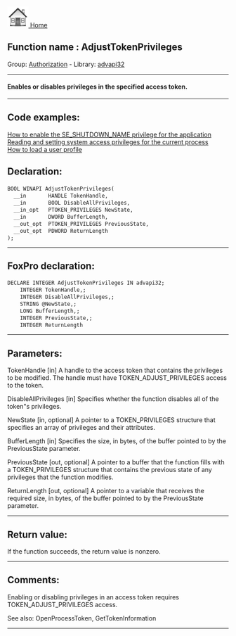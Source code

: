 [<img src="../../images/home.png"> Home ](https://github.com/VFPX/Win32API)  

## Function name : AdjustTokenPrivileges
Group: [Authorization](../../functions_group.md#Authorization)  -  Library: [advapi32](../../../libraries.md#advapi32)  
***  


#### Enables or disables privileges in the specified access token.
***  


## Code examples:
[How to enable the SE_SHUTDOWN_NAME privilege for the application](../../samples/sample_552.md)  
[Reading and setting system access privileges for the current process](../../samples/sample_554.md)  
[How to load a user profile](../../samples/sample_602.md)  

## Declaration:
```foxpro  
BOOL WINAPI AdjustTokenPrivileges(
  __in       HANDLE TokenHandle,
  __in       BOOL DisableAllPrivileges,
  __in_opt   PTOKEN_PRIVILEGES NewState,
  __in       DWORD BufferLength,
  __out_opt  PTOKEN_PRIVILEGES PreviousState,
  __out_opt  PDWORD ReturnLength
);  
```  
***  


## FoxPro declaration:
```foxpro  
DECLARE INTEGER AdjustTokenPrivileges IN advapi32;
	INTEGER TokenHandle,;
	INTEGER DisableAllPrivileges,;
	STRING @NewState,;
	LONG BufferLength,;
	INTEGER PreviousState,;
	INTEGER ReturnLength  
```  
***  


## Parameters:
TokenHandle [in]
A handle to the access token that contains the privileges to be modified. The handle must have TOKEN_ADJUST_PRIVILEGES access to the token.

DisableAllPrivileges [in]
Specifies whether the function disables all of the token"s privileges.

NewState [in, optional]
A pointer to a TOKEN_PRIVILEGES structure that specifies an array of privileges and their attributes.

BufferLength [in]
Specifies the size, in bytes, of the buffer pointed to by the PreviousState parameter.

PreviousState [out, optional]
A pointer to a buffer that the function fills with a TOKEN_PRIVILEGES structure that contains the previous state of any privileges that the function modifies. 

ReturnLength [out, optional]
A pointer to a variable that receives the required size, in bytes, of the buffer pointed to by the PreviousState parameter.  
***  


## Return value:
If the function succeeds, the return value is nonzero.  
***  


## Comments:
Enabling or disabling privileges in an access token requires TOKEN_ADJUST_PRIVILEGES access.  
  
See also: OpenProcessToken, GetTokenInformation    
  
***  

